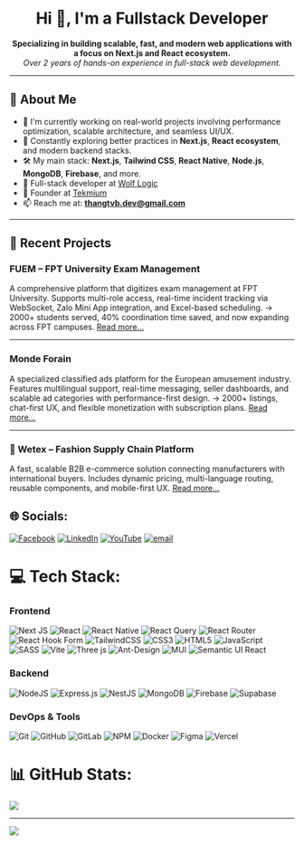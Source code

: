 <h1 align="center">Hi 👋, I'm a Fullstack Developer</h1>
<p align="center">
  <strong>Specializing in building scalable, fast, and modern web applications with a focus on Next.js and React ecosystem.</strong><br/>
  <em>Over 2 years of hands-on experience in full-stack web development.</em>
</p>

---

## 🚀 About Me

- 🔭 I'm currently working on real-world projects involving performance optimization, scalable architecture, and seamless UI/UX.
- 🌱 Constantly exploring better practices in **Next.js**, **React ecosystem**, and modern backend stacks.
- 🛠️ My main stack: **Next.js**, **Tailwind CSS**, **React Native**, **Node.js**, **MongoDB**, **Firebase**, and more.
- 💼 Full-stack developer at [Wolf Logic](https://wolflogic.co.uk/)
- 💼 Founder at [Tekmium](https://www.tekmium.com/)
- 📫 Reach me at: **thangtvb.dev@gmail.com**

---

## 🚀 Recent Projects
### FUEM – FPT University Exam Management
A comprehensive platform that digitizes exam management at FPT University. Supports multi-role access, real-time incident tracking via WebSocket, Zalo Mini App integration, and Excel-based scheduling.
→ 2000+ students served, 40% coordination time saved, and now expanding across FPT campuses.
[Read more...](https://www.tekmium.com/work/fpt-university-exam-management)

---

### Monde Forain
A specialized classified ads platform for the European amusement industry. Features multilingual support, real-time messaging, seller dashboards, and scalable ad categories with performance-first design.
→ 2000+ listings, chat-first UX, and flexible monetization with subscription plans.
[Read more...](https://www.tekmium.com/work/monde-forain)  

---

### 📌 Wetex – Fashion Supply Chain Platform  
A fast, scalable B2B e-commerce solution connecting manufacturers with international buyers. Includes dynamic pricing, multi-language routing, reusable components, and mobile-first UX.
[Read more...](https://www.tekmium.com/work/wetex)  


## 🌐 Socials:
[![Facebook](https://img.shields.io/badge/Facebook-%231877F2.svg?logo=Facebook&logoColor=white)](https://facebook.com/https://www.facebook.com/SawSew467/) [![LinkedIn](https://img.shields.io/badge/LinkedIn-%230077B5.svg?logo=linkedin&logoColor=white)](https://linkedin.com/in/https://www.linkedin.com/in/b%E1%BA%A3o-th%E1%BA%AFng-tr%E1%BA%A7n-v%C4%83n-274330243/) [![YouTube](https://img.shields.io/badge/YouTube-%23FF0000.svg?logo=YouTube&logoColor=white)](https://www.youtube.com/@baothangtranvan4606) [![email](https://img.shields.io/badge/Email-D14836?logo=gmail&logoColor=white)](mailto:thangtvb.dev@gmail.com) 

# 💻 Tech Stack:
### Frontend

![Next JS](https://img.shields.io/badge/Next-black?style=for-the-badge&logo=next.js&logoColor=white)
![React](https://img.shields.io/badge/react-%2320232a.svg?style=for-the-badge&logo=react&logoColor=%2361DAFB)
![React Native](https://img.shields.io/badge/react_native-%2320232a.svg?style=for-the-badge&logo=react&logoColor=%2361DAFB)
![React Query](https://img.shields.io/badge/-React%20Query-FF4154?style=for-the-badge&logo=react%20query&logoColor=white)
![React Router](https://img.shields.io/badge/React_Router-CA4245?style=for-the-badge&logo=react-router&logoColor=white)
![React Hook Form](https://img.shields.io/badge/React%20Hook%20Form-%23EC5990.svg?style=for-the-badge&logo=reacthookform&logoColor=white)
![TailwindCSS](https://img.shields.io/badge/tailwindcss-%2338B2AC.svg?style=for-the-badge&logo=tailwind-css&logoColor=white)
![CSS3](https://img.shields.io/badge/css3-%231572B6.svg?style=for-the-badge&logo=css3&logoColor=white)
![HTML5](https://img.shields.io/badge/html5-%23E34F26.svg?style=for-the-badge&logo=html5&logoColor=white)
![JavaScript](https://img.shields.io/badge/javascript-%23323330.svg?style=for-the-badge&logo=javascript&logoColor=%23F7DF1E)
![SASS](https://img.shields.io/badge/SASS-hotpink.svg?style=for-the-badge&logo=SASS&logoColor=white)
![Vite](https://img.shields.io/badge/vite-%23646CFF.svg?style=for-the-badge&logo=vite&logoColor=white)
![Three js](https://img.shields.io/badge/threejs-black?style=for-the-badge&logo=three.js&logoColor=white)
![Ant-Design](https://img.shields.io/badge/-AntDesign-%230170FE?style=for-the-badge&logo=ant-design&logoColor=white)
![MUI](https://img.shields.io/badge/MUI-%230081CB.svg?style=for-the-badge&logo=mui&logoColor=white)
![Semantic UI React](https://img.shields.io/badge/Semantic%20UI%20React-%2335BDB2.svg?style=for-the-badge&logo=SemanticUIReact&logoColor=white)

### Backend

![NodeJS](https://img.shields.io/badge/node.js-6DA55F?style=for-the-badge&logo=node.js&logoColor=white)
![Express.js](https://img.shields.io/badge/express.js-%23404d59.svg?style=for-the-badge&logo=express&logoColor=%2361DAFB)
![NestJS](https://img.shields.io/badge/nestjs-%23E0234E.svg?style=for-the-badge&logo=nestjs&logoColor=white)
![MongoDB](https://img.shields.io/badge/MongoDB-%234ea94b.svg?style=for-the-badge&logo=mongodb&logoColor=white)
![Firebase](https://img.shields.io/badge/firebase-%23039BE5.svg?style=for-the-badge&logo=firebase)
![Supabase](https://img.shields.io/badge/Supabase-3ECF8E?style=for-the-badge&logo=supabase&logoColor=white)

### DevOps & Tools

![Git](https://img.shields.io/badge/git-%23F05033.svg?style=for-the-badge&logo=git&logoColor=white)
![GitHub](https://img.shields.io/badge/github-%23121011.svg?style=for-the-badge&logo=github&logoColor=white)
![GitLab](https://img.shields.io/badge/gitlab-%23181717.svg?style=for-the-badge&logo=gitlab&logoColor=white)
![NPM](https://img.shields.io/badge/NPM-%23CB3837.svg?style=for-the-badge&logo=npm&logoColor=white)
![Docker](https://img.shields.io/badge/docker-%230db7ed.svg?style=for-the-badge&logo=docker&logoColor=white)
![Figma](https://img.shields.io/badge/figma-%23F24E1E.svg?style=for-the-badge&logo=figma&logoColor=white)
![Vercel](https://img.shields.io/badge/vercel-%23000000.svg?style=for-the-badge&logo=vercel&logoColor=white)

# 📊 GitHub Stats:
![](https://github-readme-stats.vercel.app/api/top-langs/?username=sawsew467&theme=default&hide_border=false&include_all_commits=true&count_private=true&layout=compact)

---
[![](https://visitcount.itsvg.in/api?id=sawsew467&icon=0&color=0)](https://visitcount.itsvg.in)


